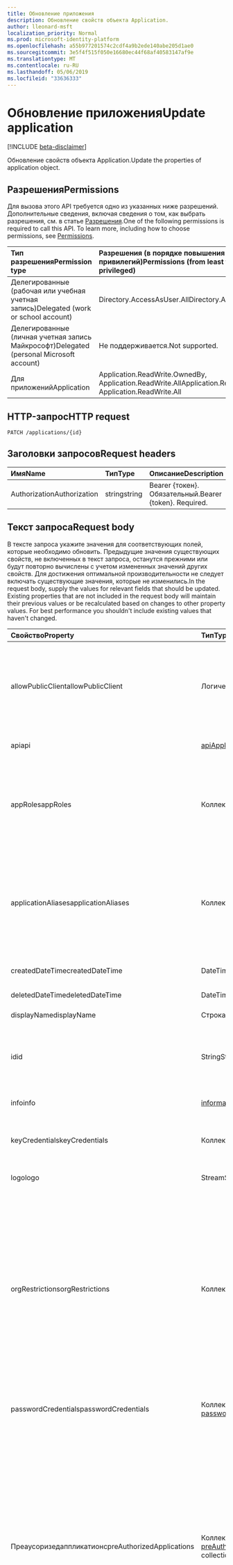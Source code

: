 ```yaml
---
title: Обновление приложения
description: Обновление свойств объекта Application.
author: lleonard-msft
localization_priority: Normal
ms.prod: microsoft-identity-platform
ms.openlocfilehash: a55b977201574c2cdf4a9b2ede140abe205d1ae0
ms.sourcegitcommit: 3e5f4f515f050e16680ec44f68af40583147af9e
ms.translationtype: MT
ms.contentlocale: ru-RU
ms.lasthandoff: 05/06/2019
ms.locfileid: "33636333"
---
```

# <a name="update-application"></a><span data-ttu-id="0c137-103">Обновление приложения</span><span class="sxs-lookup"><span data-stu-id="0c137-103">Update application</span></span>

[!INCLUDE [beta-disclaimer](../../includes/beta-disclaimer.md)]

<span data-ttu-id="0c137-104">Обновление свойств объекта Application.</span><span class="sxs-lookup"><span data-stu-id="0c137-104">Update the properties of application object.</span></span>
## <a name="permissions"></a><span data-ttu-id="0c137-105">Разрешения</span><span class="sxs-lookup"><span data-stu-id="0c137-105">Permissions</span></span>
<span data-ttu-id="0c137-p101">Для вызова этого API требуется одно из указанных ниже разрешений. Дополнительные сведения, включая сведения о том, как выбрать разрешения, см. в статье [Разрешения](/graph/permissions-reference).</span><span class="sxs-lookup"><span data-stu-id="0c137-p101">One of the following permissions is required to call this API. To learn more, including how to choose permissions, see [Permissions](/graph/permissions-reference).</span></span>


|<span data-ttu-id="0c137-108">Тип разрешения</span><span class="sxs-lookup"><span data-stu-id="0c137-108">Permission type</span></span>      | <span data-ttu-id="0c137-109">Разрешения (в порядке повышения привилегий)</span><span class="sxs-lookup"><span data-stu-id="0c137-109">Permissions (from least to most privileged)</span></span>              |
|:--------------------|:---------------------------------------------------------|
|<span data-ttu-id="0c137-110">Делегированные (рабочая или учебная учетная запись)</span><span class="sxs-lookup"><span data-stu-id="0c137-110">Delegated (work or school account)</span></span> |  <span data-ttu-id="0c137-111">Directory.AccessAsUser.All</span><span class="sxs-lookup"><span data-stu-id="0c137-111">Directory.AccessAsUser.All</span></span>    |
|<span data-ttu-id="0c137-112">Делегированные (личная учетная запись Майкрософт)</span><span class="sxs-lookup"><span data-stu-id="0c137-112">Delegated (personal Microsoft account)</span></span> | <span data-ttu-id="0c137-113">Не поддерживается.</span><span class="sxs-lookup"><span data-stu-id="0c137-113">Not supported.</span></span>    |
|<span data-ttu-id="0c137-114">Для приложений</span><span class="sxs-lookup"><span data-stu-id="0c137-114">Application</span></span> | <span data-ttu-id="0c137-115">Application.ReadWrite.OwnedBy, Application.ReadWrite.All</span><span class="sxs-lookup"><span data-stu-id="0c137-115">Application.ReadWrite.OwnedBy, Application.ReadWrite.All</span></span> |

## <a name="http-request"></a><span data-ttu-id="0c137-116">HTTP-запрос</span><span class="sxs-lookup"><span data-stu-id="0c137-116">HTTP request</span></span>
<!-- { "blockType": "ignored" } -->
```http
PATCH /applications/{id}
```
## <a name="request-headers"></a><span data-ttu-id="0c137-117">Заголовки запросов</span><span class="sxs-lookup"><span data-stu-id="0c137-117">Request headers</span></span>
| <span data-ttu-id="0c137-118">Имя</span><span class="sxs-lookup"><span data-stu-id="0c137-118">Name</span></span>       | <span data-ttu-id="0c137-119">Тип</span><span class="sxs-lookup"><span data-stu-id="0c137-119">Type</span></span> | <span data-ttu-id="0c137-120">Описание</span><span class="sxs-lookup"><span data-stu-id="0c137-120">Description</span></span>|
|:-----------|:------|:----------|
| <span data-ttu-id="0c137-121">Authorization</span><span class="sxs-lookup"><span data-stu-id="0c137-121">Authorization</span></span>  | <span data-ttu-id="0c137-122">string</span><span class="sxs-lookup"><span data-stu-id="0c137-122">string</span></span>  | <span data-ttu-id="0c137-p102">Bearer {токен}. Обязательный.</span><span class="sxs-lookup"><span data-stu-id="0c137-p102">Bearer {token}. Required.</span></span>  |

## <a name="request-body"></a><span data-ttu-id="0c137-125">Текст запроса</span><span class="sxs-lookup"><span data-stu-id="0c137-125">Request body</span></span>
<span data-ttu-id="0c137-p103">В тексте запроса укажите значения для соответствующих полей, которые необходимо обновить. Предыдущие значения существующих свойств, не включенных в текст запроса, останутся прежними или будут повторно вычислены с учетом измененных значений других свойств. Для достижения оптимальной производительности не следует включать существующие значения, которые не изменились.</span><span class="sxs-lookup"><span data-stu-id="0c137-p103">In the request body, supply the values for relevant fields that should be updated. Existing properties that are not included in the request body will maintain their previous values or be recalculated based on changes to other property values. For best performance you shouldn't include existing values that haven't changed.</span></span>

| <span data-ttu-id="0c137-129">Свойство</span><span class="sxs-lookup"><span data-stu-id="0c137-129">Property</span></span>     | <span data-ttu-id="0c137-130">Тип</span><span class="sxs-lookup"><span data-stu-id="0c137-130">Type</span></span>   |<span data-ttu-id="0c137-131">Описание</span><span class="sxs-lookup"><span data-stu-id="0c137-131">Description</span></span>|
|:---------------|:--------|:----------|
|<span data-ttu-id="0c137-132">allowPublicClient</span><span class="sxs-lookup"><span data-stu-id="0c137-132">allowPublicClient</span></span>|<span data-ttu-id="0c137-133">Логический</span><span class="sxs-lookup"><span data-stu-id="0c137-133">Boolean</span></span>| <span data-ttu-id="0c137-134">Указывает, может ли приложение работать в качестве общедоступного клиента.</span><span class="sxs-lookup"><span data-stu-id="0c137-134">Specifies if the application can act as a public client.</span></span> <span data-ttu-id="0c137-135">Например, установленное приложение, запущенное на мобильном устройстве.</span><span class="sxs-lookup"><span data-stu-id="0c137-135">For example,  an installed application running on a mobile device.</span></span> <span data-ttu-id="0c137-136">Значение по умолчанию: *false*.</span><span class="sxs-lookup"><span data-stu-id="0c137-136">Default value is *false*.</span></span> |
|<span data-ttu-id="0c137-137">api</span><span class="sxs-lookup"><span data-stu-id="0c137-137">api</span></span>|[<span data-ttu-id="0c137-138">apiApplication</span><span class="sxs-lookup"><span data-stu-id="0c137-138">apiApplication</span></span>](../resources/apiapplication.md)| <span data-ttu-id="0c137-139">Указывает параметры для приложения API.</span><span class="sxs-lookup"><span data-stu-id="0c137-139">Specifies settings for an API application.</span></span> |
|<span data-ttu-id="0c137-140">appRoles</span><span class="sxs-lookup"><span data-stu-id="0c137-140">appRoles</span></span>|<span data-ttu-id="0c137-141">Коллекция [appRole](../resources/approle.md)</span><span class="sxs-lookup"><span data-stu-id="0c137-141">[appRole](../resources/approle.md) collection</span></span>|<span data-ttu-id="0c137-142">Коллекция ролей приложения, которые могут быть объявлены приложением.</span><span class="sxs-lookup"><span data-stu-id="0c137-142">The collection of application roles that an application may declare.</span></span> <span data-ttu-id="0c137-143">Эти роли могут назначаться пользователям, группам или субъектам-службам.</span><span class="sxs-lookup"><span data-stu-id="0c137-143">These roles can be assigned to users, groups, or service principals.</span></span> <span data-ttu-id="0c137-144">Значение null не допускается.</span><span class="sxs-lookup"><span data-stu-id="0c137-144">Not nullable.</span></span>|
|<span data-ttu-id="0c137-145">applicationAliases</span><span class="sxs-lookup"><span data-stu-id="0c137-145">applicationAliases</span></span>|<span data-ttu-id="0c137-146">Коллекция String</span><span class="sxs-lookup"><span data-stu-id="0c137-146">String collection</span></span>| <span data-ttu-id="0c137-147">URI, определяющие приложение.</span><span class="sxs-lookup"><span data-stu-id="0c137-147">The URIs that identify the application.</span></span> <span data-ttu-id="0c137-148">Дополнительные сведения см. в статье [Объекты приложения и субъекта-службы](https://azure.microsoft.com/documentation/articles/active-directory-application-objects/).</span><span class="sxs-lookup"><span data-stu-id="0c137-148">For more information see, [Application Objects and Service Principal Objects](https://azure.microsoft.com/documentation/articles/active-directory-application-objects/).</span></span> <span data-ttu-id="0c137-149">Для выражений фильтра в случае многозначных свойств требуется оператор *any*.</span><span class="sxs-lookup"><span data-stu-id="0c137-149">The *any* operator is required for filter expressions on multi-valued properties.</span></span> <span data-ttu-id="0c137-150">Значение null не допускается.</span><span class="sxs-lookup"><span data-stu-id="0c137-150">Not nullable.</span></span> |
|<span data-ttu-id="0c137-151">createdDateTime</span><span class="sxs-lookup"><span data-stu-id="0c137-151">createdDateTime</span></span>|<span data-ttu-id="0c137-152">DateTimeOffset</span><span class="sxs-lookup"><span data-stu-id="0c137-152">DateTimeOffset</span></span>| <span data-ttu-id="0c137-153">Дата и время регистрации приложения.</span><span class="sxs-lookup"><span data-stu-id="0c137-153">The date and time the application was registered.</span></span> |
|<span data-ttu-id="0c137-154">deletedDateTime</span><span class="sxs-lookup"><span data-stu-id="0c137-154">deletedDateTime</span></span>|<span data-ttu-id="0c137-155">DateTimeOffset</span><span class="sxs-lookup"><span data-stu-id="0c137-155">DateTimeOffset</span></span>| <span data-ttu-id="0c137-156">Дата и время удаления приложения.</span><span class="sxs-lookup"><span data-stu-id="0c137-156">The date and time the application was deleted.</span></span> |
|<span data-ttu-id="0c137-157">displayName</span><span class="sxs-lookup"><span data-stu-id="0c137-157">displayName</span></span>|<span data-ttu-id="0c137-158">Строка</span><span class="sxs-lookup"><span data-stu-id="0c137-158">String</span></span>|<span data-ttu-id="0c137-159">Отображаемое имя приложения.</span><span class="sxs-lookup"><span data-stu-id="0c137-159">The display name for the application.</span></span> |
|<span data-ttu-id="0c137-160">id</span><span class="sxs-lookup"><span data-stu-id="0c137-160">id</span></span>|<span data-ttu-id="0c137-161">String</span><span class="sxs-lookup"><span data-stu-id="0c137-161">String</span></span>|<span data-ttu-id="0c137-162">Уникальный идентификатор приложения.</span><span class="sxs-lookup"><span data-stu-id="0c137-162">The unique identifier for the application.</span></span> <span data-ttu-id="0c137-163">Наследуется от [directoryObject](../resources/directoryobject.md).</span><span class="sxs-lookup"><span data-stu-id="0c137-163">Inherited from [directoryObject](../resources/directoryobject.md).</span></span> <span data-ttu-id="0c137-164">Ключ.</span><span class="sxs-lookup"><span data-stu-id="0c137-164">Key.</span></span> <span data-ttu-id="0c137-165">Значение null не допускается.</span><span class="sxs-lookup"><span data-stu-id="0c137-165">Not nullable.</span></span> <span data-ttu-id="0c137-166">Только для чтения.</span><span class="sxs-lookup"><span data-stu-id="0c137-166">Read-only.</span></span> |
|<span data-ttu-id="0c137-167">info</span><span class="sxs-lookup"><span data-stu-id="0c137-167">info</span></span>|[<span data-ttu-id="0c137-168">informationalUrl</span><span class="sxs-lookup"><span data-stu-id="0c137-168">informationalUrl</span></span>](../resources/informationalurl.md)| <span data-ttu-id="0c137-169">Основные сведения о профиле приложения.</span><span class="sxs-lookup"><span data-stu-id="0c137-169">Basic profile information of the application.</span></span> | <span data-ttu-id="0c137-170">Указывает параметры для установленных клиентов, например классических или мобильных устройств.</span><span class="sxs-lookup"><span data-stu-id="0c137-170">Specifies settings for installed clients such as desktop or mobile devices.</span></span> |
|<span data-ttu-id="0c137-171">keyCredentials</span><span class="sxs-lookup"><span data-stu-id="0c137-171">keyCredentials</span></span>|<span data-ttu-id="0c137-172">Коллекция [keyCredential](../resources/keycredential.md)</span><span class="sxs-lookup"><span data-stu-id="0c137-172">[keyCredential](../resources/keycredential.md) collection</span></span>|<span data-ttu-id="0c137-173">Коллекция ключевых учетных данных, связанных с приложением. Значение null не допускается.</span><span class="sxs-lookup"><span data-stu-id="0c137-173">The collection of key credentials associated with the application Not nullable.</span></span> |
|<span data-ttu-id="0c137-174">logo</span><span class="sxs-lookup"><span data-stu-id="0c137-174">logo</span></span>|<span data-ttu-id="0c137-175">Stream</span><span class="sxs-lookup"><span data-stu-id="0c137-175">Stream</span></span>|<span data-ttu-id="0c137-176">Основной логотип для приложения.</span><span class="sxs-lookup"><span data-stu-id="0c137-176">The main logo for the application.</span></span> <span data-ttu-id="0c137-177">Значение null не допускается.</span><span class="sxs-lookup"><span data-stu-id="0c137-177">Not nullable.</span></span> |
|<span data-ttu-id="0c137-178">orgRestrictions</span><span class="sxs-lookup"><span data-stu-id="0c137-178">orgRestrictions</span></span>|<span data-ttu-id="0c137-179">Коллекция String</span><span class="sxs-lookup"><span data-stu-id="0c137-179">String collection</span></span>| <span data-ttu-id="0c137-180">Организационное Тенантидс, к которому приложение ограничено.</span><span class="sxs-lookup"><span data-stu-id="0c137-180">The organizational tenantIds to which the application is restricted.</span></span>  <span data-ttu-id="0c137-181">Если коллекция пуста, приложение является несколькими клиентами (не ограничено).</span><span class="sxs-lookup"><span data-stu-id="0c137-181">If the collection is empty, the application is multi-tenant (not restricted).</span></span> <span data-ttu-id="0c137-182">Если коллекция содержит Тенантидс, приложение ограничено Тенантидс Организации в коллекции.</span><span class="sxs-lookup"><span data-stu-id="0c137-182">If the collection contains tenantIds, the application is restricted to the organizational tenantIds in the collection.</span></span> <span data-ttu-id="0c137-183">Указание других клиентов, кроме tenantId, где зарегистрировано приложение, предполагает косвенное включение собственного tenantId приложения.</span><span class="sxs-lookup"><span data-stu-id="0c137-183">Specifying other tenants but not the tenantId where the application is registered implies that the application's own tenantId is indirectly included.</span></span> |
|<span data-ttu-id="0c137-184">passwordCredentials</span><span class="sxs-lookup"><span data-stu-id="0c137-184">passwordCredentials</span></span>|<span data-ttu-id="0c137-185">Коллекция [passwordCredential](../resources/passwordcredential.md)</span><span class="sxs-lookup"><span data-stu-id="0c137-185">[passwordCredential](../resources/passwordcredential.md) collection</span></span>|<span data-ttu-id="0c137-186">Коллекция учетных данных паролей, связанных с приложением.</span><span class="sxs-lookup"><span data-stu-id="0c137-186">The collection of password credentials associated with the application.</span></span> <span data-ttu-id="0c137-187">Значение null не допускается.</span><span class="sxs-lookup"><span data-stu-id="0c137-187">Not nullable.</span></span>|
|<span data-ttu-id="0c137-188">Преаусоризедаппликатионс</span><span class="sxs-lookup"><span data-stu-id="0c137-188">preAuthorizedApplications</span></span>|<span data-ttu-id="0c137-189">Коллекция [preAuthorizedApplication](../resources/preauthorizedapplication.md)</span><span class="sxs-lookup"><span data-stu-id="0c137-189">[preAuthorizedApplication](../resources/preauthorizedapplication.md) collection</span></span>| <span data-ttu-id="0c137-190">Перечисляет приложения и запрашиваемые разрешения для неявного согласия.</span><span class="sxs-lookup"><span data-stu-id="0c137-190">Lists applications and requested permissions for implicit consent.</span></span> <span data-ttu-id="0c137-191">Необходимо, чтобы администратор предоставил согласие на применение приложения.</span><span class="sxs-lookup"><span data-stu-id="0c137-191">Requires an admin to have provided consent to the application.</span></span> <span data-ttu-id="0c137-192">Преаусоризедаппликатионс не требуют от пользователя согласия с запрошенными разрешениями.</span><span class="sxs-lookup"><span data-stu-id="0c137-192">preAuthorizedApplications do not require the user to consent to the requested permissions.</span></span> <span data-ttu-id="0c137-193">Разрешения, перечисленные в Преаусоризедаппликатионс, не требуют согласия пользователя.</span><span class="sxs-lookup"><span data-stu-id="0c137-193">Permissions listed in preAuthorizedApplications do not require user consent.</span></span> <span data-ttu-id="0c137-194">Однако все дополнительные запрошенные разрешения, не указанные в Преаусоризедаппликатионс, требуют согласия пользователя.</span><span class="sxs-lookup"><span data-stu-id="0c137-194">However, any additional requested permissions not listed in preAuthorizedApplications require user consent.</span></span> |
|<span data-ttu-id="0c137-195">requiredResourceAccess</span><span class="sxs-lookup"><span data-stu-id="0c137-195">requiredResourceAccess</span></span>|<span data-ttu-id="0c137-196">Коллекция [requiredResourceAccess](../resources/requiredresourceaccess.md)</span><span class="sxs-lookup"><span data-stu-id="0c137-196">[requiredResourceAccess](../resources/requiredresourceaccess.md) collection</span></span>|<span data-ttu-id="0c137-197">Указывает ресурсы, к которым приложению требуется доступ, и устанавливает области разрешений OAuth и роли приложения, требующиеся приложению для каждого из этих ресурсов.</span><span class="sxs-lookup"><span data-stu-id="0c137-197">Specifies resources that this application requires access to and the set of OAuth permission scopes and application roles that it needs under each of those resources.</span></span> <span data-ttu-id="0c137-198">Эта предварительная настройка доступа к необходимым ресурсам определяет интерфейс предоставления согласия.</span><span class="sxs-lookup"><span data-stu-id="0c137-198">This pre-configuration of required resource access drives the consent experience.</span></span> <span data-ttu-id="0c137-199">Значение null не допускается.</span><span class="sxs-lookup"><span data-stu-id="0c137-199">Not nullable.</span></span>|
|<span data-ttu-id="0c137-200">tags</span><span class="sxs-lookup"><span data-stu-id="0c137-200">tags</span></span>|<span data-ttu-id="0c137-201">Коллекция String</span><span class="sxs-lookup"><span data-stu-id="0c137-201">String collection</span></span>| <span data-ttu-id="0c137-202">Настраиваемые строки, которые можно использовать для классификации и определения приложения.</span><span class="sxs-lookup"><span data-stu-id="0c137-202">Custom strings that can be used to categorize and identify the application.</span></span> |
|<span data-ttu-id="0c137-203">web</span><span class="sxs-lookup"><span data-stu-id="0c137-203">web</span></span>|[<span data-ttu-id="0c137-204">webApplication</span><span class="sxs-lookup"><span data-stu-id="0c137-204">webApplication</span></span>](../resources/webApplication.md)| <span data-ttu-id="0c137-205">Указывает параметры для веб-приложения.</span><span class="sxs-lookup"><span data-stu-id="0c137-205">Specifies settings for a web application.</span></span> |

## <a name="response"></a><span data-ttu-id="0c137-206">Отклик</span><span class="sxs-lookup"><span data-stu-id="0c137-206">Response</span></span>

<span data-ttu-id="0c137-207">В случае успешного выполнения этот метод возвращает `204 No Content` код отклика и не возвращает ничего в тексте отклика.</span><span class="sxs-lookup"><span data-stu-id="0c137-207">If successful, this method returns a `204 No Content` response code and does not return anything in the response body.</span></span>
## <a name="example"></a><span data-ttu-id="0c137-208">Пример</span><span class="sxs-lookup"><span data-stu-id="0c137-208">Example</span></span>
##### <a name="request"></a><span data-ttu-id="0c137-209">Запрос</span><span class="sxs-lookup"><span data-stu-id="0c137-209">Request</span></span>
<span data-ttu-id="0c137-210">Ниже приведен пример запроса.</span><span class="sxs-lookup"><span data-stu-id="0c137-210">Here is an example of the request.</span></span>
<!-- {
  "blockType": "request",
  "name": "update_application"
}-->
```http
PATCH https://graph.microsoft.com/beta/applications/{id}
Content-type: application/json
Content-length: 72

{
  "allowPublicClient": false,
  "displayName": "New display name"
}
```
##### <a name="response"></a><span data-ttu-id="0c137-211">Отклик</span><span class="sxs-lookup"><span data-stu-id="0c137-211">Response</span></span>
<span data-ttu-id="0c137-212">Примечание. Представленный здесь объект отклика может быть усечен для краткости.</span><span class="sxs-lookup"><span data-stu-id="0c137-212">Note: The response object shown here may be truncated for brevity.</span></span> 
<!-- {
  "blockType": "response",
  "truncated": true,
  "@odata.type": "microsoft.graph.application"
} -->
```http
HTTP/1.1 204 No Content
```
#### <a name="sdk-sample-code"></a><span data-ttu-id="0c137-213">Пример кода для SDK</span><span class="sxs-lookup"><span data-stu-id="0c137-213">SDK sample code</span></span>
# <a name="ctabcs"></a>[<span data-ttu-id="0c137-214">Языках</span><span class="sxs-lookup"><span data-stu-id="0c137-214">C#</span></span>](#tab/cs)
[!INCLUDE [sample-code](../includes/update_application-Cs-snippets.md)]

# <a name="javascripttabjavascript"></a>[<span data-ttu-id="0c137-215">Язык</span><span class="sxs-lookup"><span data-stu-id="0c137-215">Javascript</span></span>](#tab/javascript)
[!INCLUDE [sample-code](../includes/update_application-Javascript-snippets.md)]

---

[!INCLUDE [sdk-documentation](../includes/snippets_sdk_documentation_link.md)]

<!-- uuid: 8fcb5dbc-d5aa-4681-8e31-b001d5168d79
2015-10-25 14:57:30 UTC -->
<!--
{
  "type": "#page.annotation",
  "description": "Update application",
  "keywords": "",
  "section": "documentation",
  "tocPath": "",
  "suppressions": [
    "Error: /api-reference/beta/api/application-update.md:\r\n      BookmarkMissing: '[#tab/cs](C#)'. Did you mean: #c (score: 5)",
    "Error: /api-reference/beta/api/application-update.md:\r\n      BookmarkMissing: '[#tab/javascript](Javascript)'. Did you mean: #javascript (score: 4)"
  ]
}
-->
